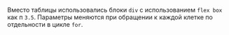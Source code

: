 Вместо таблицы использовались блоки ```div``` с использованием ```flex box``` как п ```3.5```. Параметры меняются при обращении к каждой клетке по отдельности в цикле ```for```.